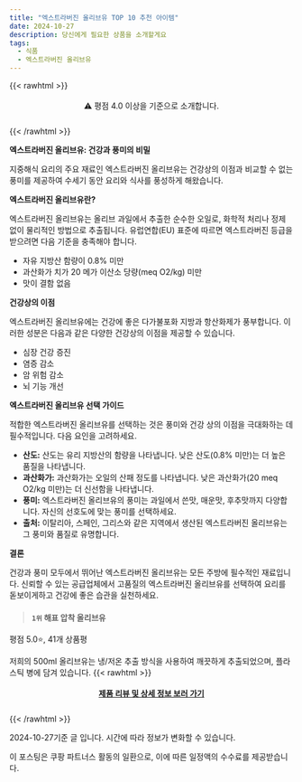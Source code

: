 ```yaml
---
title: "엑스트라버진 올리브유 TOP 10 추천 아이템"
date: 2024-10-27
description: 당신에게 필요한 상품을 소개할게요
tags:
  - 식품
  - 엑스트라버진 올리브유
---
```

{{< rawhtml >}}<div class="toc" style="text-align: center; height: 50px; line-height: 2;">  <p>⚠️ 평점 4.0 이상을 기준으로 소개합니다.<br></p></div> {{< /rawhtml >}}

**엑스트라버진 올리브유: 건강과 풍미의 비밀**

지중해식 요리의 주요 재료인 엑스트라버진 올리브유는 건강상의 이점과 비교할 수 없는 풍미를 제공하여 수세기 동안 요리와 식사를 풍성하게 해왔습니다.

**엑스트라버진 올리브유란?**

엑스트라버진 올리브유는 올리브 과일에서 추출한 순수한 오일로, 화학적 처리나 정제 없이 물리적인 방법으로 추출됩니다. 유럽연합(EU) 표준에 따르면 엑스트라버진 등급을 받으려면 다음 기준을 충족해야 합니다.

* 자유 지방산 함량이 0.8% 미만
* 과산화가 치가 20 메가 이산소 당량(meq O2/kg) 미만
* 맛이 결함 없음

**건강상의 이점**

엑스트라버진 올리브유에는 건강에 좋은 다가불포화 지방과 항산화제가 풍부합니다. 이러한 성분은 다음과 같은 다양한 건강상의 이점을 제공할 수 있습니다.

* 심장 건강 증진
* 염증 감소
* 암 위험 감소
* 뇌 기능 개선

**엑스트라버진 올리브유 선택 가이드**

적합한 엑스트라버진 올리브유를 선택하는 것은 풍미와 건강 상의 이점을 극대화하는 데 필수적입니다. 다음 요인을 고려하세요.

* **산도:** 산도는 유리 지방산의 함량을 나타냅니다. 낮은 산도(0.8% 미만)는 더 높은 품질을 나타냅니다.
* **과산화가:** 과산화가는 오일의 산패 정도를 나타냅니다. 낮은 과산화가(20 meq O2/kg 미만)는 더 신선함을 나타냅니다.
* **풍미:** 엑스트라버진 올리브유의 풍미는 과일에서 쓴맛, 매운맛, 후추맛까지 다양합니다. 자신의 선호도에 맞는 풍미를 선택하세요.
* **출처:** 이탈리아, 스페인, 그리스와 같은 지역에서 생산된 엑스트라버진 올리브유는 그 풍미와 품질로 유명합니다.

**결론**

건강과 풍미 모두에서 뛰어난 엑스트라버진 올리브유는 모든 주방에 필수적인 재료입니다. 신뢰할 수 있는 공급업체에서 고품질의 엑스트라버진 올리브유를 선택하여 요리를 돋보이게하고 건강에 좋은 습관을 실천하세요.


>#### `1위` 해표 압착 올리브유
평점 5.0⭐, 41개 상품평

저희의 500ml 올리브유는 냉/저온 추출 방식을 사용하여 깨끗하게 추출되었으며, 플라스틱 병에 담겨 있습니다.
{{< rawhtml >}}<div class="toc" style="text-align: center; height: 50px; line-height: 2;"><p><b><a href="https://link.coupang.com/re/AFFSDP?lptag=AF5033054&pageKey=6496339013&itemId=14282731157&vendorItemId=3000014849&traceid=V0-153-d8579be5ed9e4ecb&requestid=20241027225822241288730644&token=31850C%7CGM">제품 리뷰 및 상세 정보 보러 가기</a></b><br></p> </div>{{< /rawhtml >}}


2024-10-27기준 글 입니다.
시간에 따라 정보가 변화할 수 있습니다.

이 포스팅은 쿠팡 파트너스 활동의 일환으로, 이에 따른 일정액의 수수료를 제공받습니다.